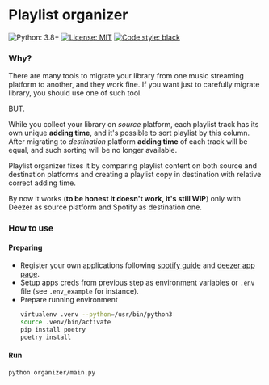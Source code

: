 # Playlist organizer

![Python: 3.8+](https://img.shields.io/badge/Python-3.8+-blue.svg)
[![License: MIT](https://img.shields.io/badge/License-MIT-green.svg)](https://en.wikipedia.org/wiki/MIT_License)
[![Code style: black](https://img.shields.io/badge/code%20style-black-000000.svg)](https://github.com/ambv/black)

### Why?
There are many tools to migrate your library from one music streaming platform to another, and they work fine.
If you want just to carefully migrate library, you should use one of such tool.

BUT.

While you collect your library on *source* platform, each playlist track has its own unique **adding time**, and it's possible to sort playlist by this column.
After migrating to *destination* platform **adding time** of each track will be equal, and such sorting will be no longer available.

Playlist organizer fixes it by comparing playlist content on both source and destination platforms and creating a playlist copy in destination with relative correct adding time.

By now it works (**to be honest it doesn't work, it's still WIP**) only with Deezer as source platform and Spotify as destination one.

### How to use
#### Preparing
* Register your own applications following [spotify guide](https://developer.spotify.com/documentation/general/guides/app-settings/) and [deezer app page](https://developers.deezer.com/myapps).
* Setup apps creds from previous step as environment variables or `.env` file (see `.env_example` for instance).
* Prepare running environment 
    ```bash
    virtualenv .venv --python=/usr/bin/python3
    source .venv/bin/activate
    pip install poetry
    poetry install
    ```

#### Run
```bash
python organizer/main.py
```
